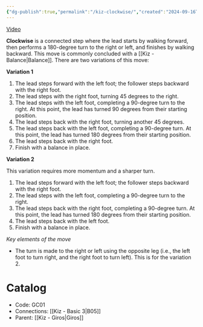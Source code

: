 ```yaml
---
{"dg-publish":true,"permalink":"/kiz-clockwise/","created":"2024-09-16T19:01:04.754-04:00","updated":"2024-10-01T11:41:35.334-04:00"}
---
```



[Video](https://youtu.be/uNSWxg6X3ps)

**Clockwise** is a connected step where the lead starts by walking forward, then performs a 180-degree turn to the right or left, and finishes by walking backward. This move is commonly concluded with a [[Kiz - Balance\|Balance]]. There are two variations of this move:

**Variation 1**
1. The lead steps forward with the left foot; the follower steps backward with the right foot.
2. The lead steps with the right foot, turning 45 degrees to the right.
3. The lead steps with the left foot, completing a 90-degree turn to the right. At this point, the lead has turned 90 degrees from their starting position.
4. The lead steps back with the right foot, turning another 45 degrees.
5. The lead steps back with the left foot, completing a 90-degree turn. At this point, the lead has turned 180 degrees from their starting position.
6. The lead steps back with the right foot.
7. Finish with a balance in place.

**Variation 2**

This variation requires more momentum and a sharper turn.

1. The lead steps forward with the left foot; the follower steps backward with the right foot.
3. The lead steps with the left foot, completing a 90-degree turn to the right.
4. The lead steps back with the right foot, completing a 90-degree turn. At this point, the lead has turned 180 degrees from their starting position.
5. The lead steps back with the left foot.
7. Finish with a balance in place.

*Key elements of the move*
- The turn is made to the right or left using the opposite leg (i.e., the left foot to turn right, and the right foot to turn left). This is for the variation 2.

# Catalog

- Code: GC01
- Connections: [[Kiz - Basic 3\|B05]]
- Parent: [[Kiz - Giros\|Giros]]
